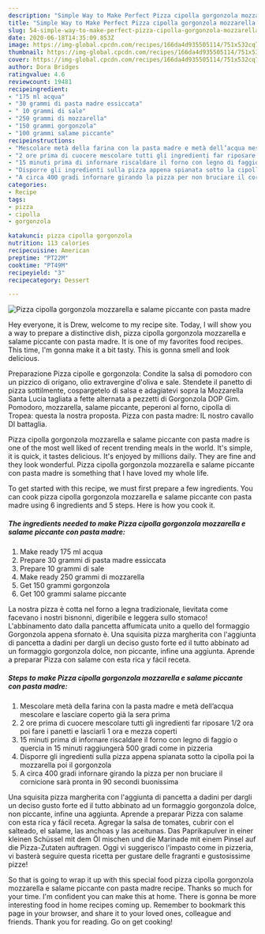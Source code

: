 ```yaml
---
description: "Simple Way to Make Perfect Pizza cipolla gorgonzola mozzarella e salame piccante con pasta madre"
title: "Simple Way to Make Perfect Pizza cipolla gorgonzola mozzarella e salame piccante con pasta madre"
slug: 54-simple-way-to-make-perfect-pizza-cipolla-gorgonzola-mozzarella-e-salame-piccante-con-pasta-madre
date: 2020-06-18T14:35:09.853Z
image: https://img-global.cpcdn.com/recipes/166da4d935505114/751x532cq70/pizza-cipolla-gorgonzola-mozzarella-e-salame-piccante-con-pasta-madre-recipe-main-photo.jpg
thumbnail: https://img-global.cpcdn.com/recipes/166da4d935505114/751x532cq70/pizza-cipolla-gorgonzola-mozzarella-e-salame-piccante-con-pasta-madre-recipe-main-photo.jpg
cover: https://img-global.cpcdn.com/recipes/166da4d935505114/751x532cq70/pizza-cipolla-gorgonzola-mozzarella-e-salame-piccante-con-pasta-madre-recipe-main-photo.jpg
author: Dora Bridges
ratingvalue: 4.6
reviewcount: 19481
recipeingredient:
- "175 ml acqua"
- "30 grammi di pasta madre essiccata"
- " 10 grammi di sale"
- "250 grammi di mozzarella"
- "150 grammi gorgonzola"
- "100 grammi salame piccante"
recipeinstructions:
- "Mescolare metà della farina con la pasta madre e metà dell’acqua mescolare e lasciare coperto già la sera prima"
- "2 ore prima di cuocere mescolare tutti gli ingredienti far riposare 1/2 ora poi fare i panetti e lasciarli 1 ora e mezza coperti"
- "15 minuti prima di infornare riscaldare il forno con legno di faggio o quercia in 15 minuti raggiungerà 500 gradi come in pizzeria"
- "Disporre gli ingredienti sulla pizza appena spianata sotto la cipolla poi la mozzarella poi il gorgonzola"
- "A circa 400 gradi infornare girando la pizza per non bruciare il cornicione sarà pronta in 90 secondi buonissima"
categories:
- Recipe
tags:
- pizza
- cipolla
- gorgonzola

katakunci: pizza cipolla gorgonzola 
nutrition: 113 calories
recipecuisine: American
preptime: "PT22M"
cooktime: "PT49M"
recipeyield: "3"
recipecategory: Dessert

---
```



![Pizza cipolla gorgonzola mozzarella e salame piccante con pasta madre](https://img-global.cpcdn.com/recipes/166da4d935505114/751x532cq70/pizza-cipolla-gorgonzola-mozzarella-e-salame-piccante-con-pasta-madre-recipe-main-photo.jpg)

Hey everyone, it is Drew, welcome to my recipe site. Today, I will show you a way to prepare a distinctive dish, pizza cipolla gorgonzola mozzarella e salame piccante con pasta madre. It is one of my favorites food recipes. This time, I'm gonna make it a bit tasty. This is gonna smell and look delicious.

Preparazione Pizza cipolle e gorgonzola: Condite la salsa di pomodoro con un pizzico di origano, olio extravergine d&#39;oliva e sale. Stendete il panetto di pizza sottilmente, cospargetelo di salsa e adagiatevi sopra la Mozzarella Santa Lucia tagliata a fette alternata a pezzetti di Gorgonzola DOP Gim. Pomodoro, mozzarella, salame piccante, peperoni al forno, cipolla di Tropea: questa la nostra proposta. Pizza con pasta madre: IL nostro cavallo DI battaglia.

Pizza cipolla gorgonzola mozzarella e salame piccante con pasta madre is one of the most well liked of recent trending meals in the world. It's simple, it is quick, it tastes delicious. It's enjoyed by millions daily. They are fine and they look wonderful. Pizza cipolla gorgonzola mozzarella e salame piccante con pasta madre is something that I have loved my whole life.


To get started with this recipe, we must first prepare a few ingredients. You can cook pizza cipolla gorgonzola mozzarella e salame piccante con pasta madre using 6 ingredients and 5 steps. Here is how you cook it.

<!--inarticleads1-->

##### The ingredients needed to make Pizza cipolla gorgonzola mozzarella e salame piccante con pasta madre:

1. Make ready 175 ml acqua
1. Prepare 30 grammi di pasta madre essiccata
1. Prepare  10 grammi di sale
1. Make ready 250 grammi di mozzarella
1. Get 150 grammi gorgonzola
1. Get 100 grammi salame piccante


La nostra pizza è cotta nel forno a legna tradizionale, lievitata come facevano i nostri bisnonni, digeribile e leggera sullo stomaco! L&#39;abbinamento dato dalla pancetta affumicata unito a quello del formaggio Gorgonzola appena sfornato è. Una squisita pizza margherita con l&#39;aggiunta di pancetta a dadini per dargli un deciso gusto forte ed il tutto abbinato ad un formaggio gorgonzola dolce, non piccante, infine una aggiunta. Aprende a preparar Pizza con salame con esta rica y fácil receta. 

<!--inarticleads2-->

##### Steps to make Pizza cipolla gorgonzola mozzarella e salame piccante con pasta madre:

1. Mescolare metà della farina con la pasta madre e metà dell’acqua mescolare e lasciare coperto già la sera prima
1. 2 ore prima di cuocere mescolare tutti gli ingredienti far riposare 1/2 ora poi fare i panetti e lasciarli 1 ora e mezza coperti
1. 15 minuti prima di infornare riscaldare il forno con legno di faggio o quercia in 15 minuti raggiungerà 500 gradi come in pizzeria
1. Disporre gli ingredienti sulla pizza appena spianata sotto la cipolla poi la mozzarella poi il gorgonzola
1. A circa 400 gradi infornare girando la pizza per non bruciare il cornicione sarà pronta in 90 secondi buonissima


Una squisita pizza margherita con l&#39;aggiunta di pancetta a dadini per dargli un deciso gusto forte ed il tutto abbinato ad un formaggio gorgonzola dolce, non piccante, infine una aggiunta. Aprende a preparar Pizza con salame con esta rica y fácil receta. Agregar la salsa de tomates, cubrir con el salteado, el salame, las anchoas y las aceitunas. Das Paprikapulver in einer kleinen Schüssel mit dem Öl mischen und die Marinade mit einem Pinsel auf die Pizza-Zutaten auftragen. Oggi vi suggerisco l&#39;impasto come in pizzeria, vi basterà seguire questa ricetta per gustare delle fragranti e gustosissime pizze! 

So that is going to wrap it up with this special food pizza cipolla gorgonzola mozzarella e salame piccante con pasta madre recipe. Thanks so much for your time. I'm confident you can make this at home. There is gonna be more interesting food in home recipes coming up. Remember to bookmark this page in your browser, and share it to your loved ones, colleague and friends. Thank you for reading. Go on get cooking!
